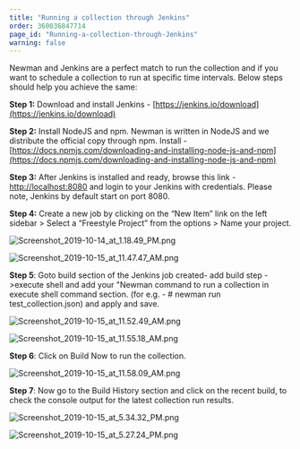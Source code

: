```yaml
---
title: "Running a collection through Jenkins"
order: 360036847714
page_id: "Running-a-collection-through-Jenkins"
warning: false
---
```


Newman and Jenkins are a perfect match to run the collection and if you want to schedule a collection to run at specific time intervals. Below steps should help you achieve the same:

**Step 1:** Download and install Jenkins - [https://jenkins.io/download](https://jenkins.io/download)

**Step 2:** Install NodeJS and npm. Newman is written in NodeJS and we distribute the official copy through npm. Install - [https://docs.npmjs.com/downloading-and-installing-node-js-and-npm](https://docs.npmjs.com/downloading-and-installing-node-js-and-npm) 

**Step 3:** After Jenkins is installed and ready, browse this link - [http://localhost:8080](http://localhost:8080) and login to your Jenkins with credentials. Please note, Jenkins by default start on port 8080.

**Step 4:** Create a new job by clicking on the “New Item” link on the left sidebar > Select a “Freestyle Project” from the options > Name your project. 

![Screenshot_2019-10-14_at_1.18.49_PM.png](https://support.getpostman.com/hc/article_attachments/360048223274/Screenshot_2019-10-14_at_1.18.49_PM.png)

![Screenshot_2019-10-15_at_11.47.47_AM.png](https://support.getpostman.com/hc/article_attachments/360048223334/Screenshot_2019-10-15_at_11.47.47_AM.png)

 **Step 5**: Goto build section of the Jenkins job created- add build step ->execute shell and add your "Newman command to run a collection in execute shell command section. (for e.g. - # newman run test_collection.json) and apply and save.

![Screenshot_2019-10-15_at_11.52.49_AM.png](https://support.getpostman.com/hc/article_attachments/360049088633/Screenshot_2019-10-15_at_11.52.49_AM.png)

![Screenshot_2019-10-15_at_11.55.18_AM.png](https://support.getpostman.com/hc/article_attachments/360048223374/Screenshot_2019-10-15_at_11.55.18_AM.png)

**Step 6**: Click on Build Now to run the collection.

![Screenshot_2019-10-15_at_11.58.09_AM.png](https://support.getpostman.com/hc/article_attachments/360049088713/Screenshot_2019-10-15_at_11.58.09_AM.png)

 **Step 7**:  Now go to the Build History section and click on the recent build, to check the console output for the latest collection run results.
 
![Screenshot_2019-10-15_at_5.34.32_PM.png](https://support.getpostman.com/hc/article_attachments/360049107393/Screenshot_2019-10-15_at_5.34.32_PM.png)

![Screenshot_2019-10-15_at_5.27.24_PM.png](https://support.getpostman.com/hc/article_attachments/360048238494/Screenshot_2019-10-15_at_5.27.24_PM.png)
